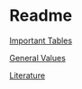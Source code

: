 # Readme

[Important Tables](importanttables.md)

[General Values](generalvalues.md)

[Literature](interestingliterature.md)
